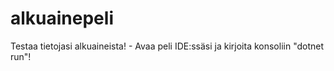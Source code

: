 ﻿# alkuainepeli

Testaa tietojasi alkuaineista! - Avaa peli IDE:ssäsi ja kirjoita konsoliin "dotnet run"!
